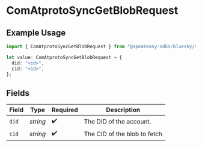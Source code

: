 # ComAtprotoSyncGetBlobRequest

## Example Usage

```typescript
import { ComAtprotoSyncGetBlobRequest } from "@speakeasy-sdks/bluesky/models/operations";

let value: ComAtprotoSyncGetBlobRequest = {
  did: "<id>",
  cid: "<id>",
};
```

## Fields

| Field                        | Type                         | Required                     | Description                  |
| ---------------------------- | ---------------------------- | ---------------------------- | ---------------------------- |
| `did`                        | *string*                     | :heavy_check_mark:           | The DID of the account.      |
| `cid`                        | *string*                     | :heavy_check_mark:           | The CID of the blob to fetch |